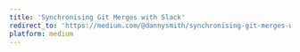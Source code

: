 ```yaml
---
title: 'Synchronising Git Merges with Slack'
redirect_to: 'https://medium.com/@dannysmith/synchronising-git-merges-with-slack-d905f7cbd55c'
platform: medium
---
```

